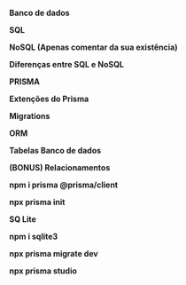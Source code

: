 **Banco de dados**

**SQL**

**NoSQL (Apenas comentar da sua existência)**

**Diferenças entre SQL e NoSQL**

**PRISMA**

**Extenções do Prisma**

**Migrations**

**ORM**

**Tabelas Banco de dados**

**(BONUS) Relacionamentos**

**npm i prisma @prisma/client**

**npx prisma init**

**SQ Lite**

**npm i sqlite3**

**npx prisma migrate dev**

**npx prisma studio**
